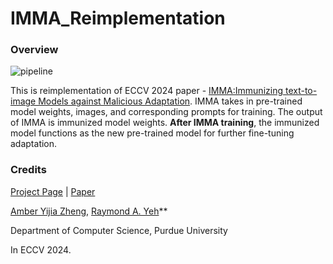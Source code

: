 # IMMA_Reimplementation

### Overview

![pipeline](https://github.com/user-attachments/assets/10fda64e-7cef-4e3b-9c25-418d644833d3)

This is reimplementation of ECCV 2024 paper - [IMMA:Immunizing text-to-image Models against Malicious Adaptation](https://arxiv.org/abs/2311.18815).
IMMA takes in pre-trained model weights, images, and corresponding prompts for training. The output of IMMA is immunized model weights. **After IMMA training**, the immunized model functions as the new pre-trained model for further fine-tuning adaptation.

### Credits
[Project Page](https://www.amberyzheng.com/imma/) | [Paper](https://arxiv.org/abs/2311.18815)

[Amber Yijia Zheng](https://amberyzheng.com/), [Raymond A. Yeh](https://raymond-yeh.com/)**

Department of Computer Science, Purdue University

In ECCV 2024.
